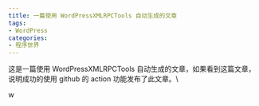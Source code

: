 ```yaml
---
title: 一篇使用 WordPressXMLRPCTools 自动生成的文章
tags:
- WordPress
categories:
- 程序世界
---
```



这是一篇使用 WordPressXMLRPCTools 自动生成的文章，如果看到这篇文章，说明成功的使用 github 的 action 功能发布了此文章。\


w


